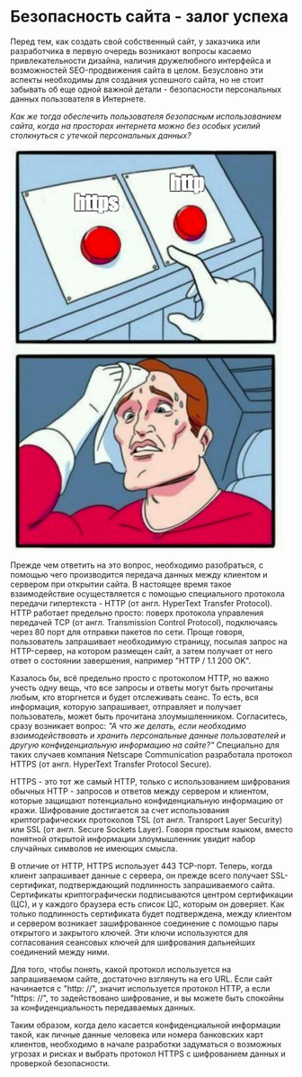 <!-- Напишите статью в свободном формате, объясняющую владельцу сайта разницу между протоколами HTTP и HTTPS. -->

<!-- Заголовок -->

# Безопасность сайта - залог успеха

<!-- Введение -->

Перед тем, как создать свой собственный сайт, у заказчика или разработчика в первую очередь возникают вопросы касаемо привлекательности дизайна, наличия дружелюбного интерфейса и возможностей SEO-продвижения сайта в целом. Безусловно эти аспекты необходимы для создания успешного сайта, но не стоит забывать об еще одной важной детали - безопасности персональных данных пользователя в Интернете.

_Как же тогда обеспечить пользователя безопасным использованием сайта, когда на просторах интернета можно без особых усилий столкнуться с утечкой персональных данных?_

![alt-текст](http.png)

<!-- Содержание -->

Прежде чем ответить на это вопрос, необходимо разобраться, с помощью чего производится передача данных между клиентом и сервером при открытии сайта. В настоящее время такое взаимодействие осуществляется с помощью специального протокола передачи гипертекста - HTTP (от англ. HyperText Transfer Protocol). HTTP работает предельно просто: поверх протокола управления передачей TCP (от англ. Transmission Control Protocol), подключаясь через 80 порт для отправки пакетов по сети. Проще говоря, пользователь запрашивает необходимую страницу, посылая запрос на HTTP-сервер, на котором размещен сайт, а затем получает от него ответ о состоянии завершения, например "HTTP / 1.1 200 OK".

Казалось бы, всё предельно просто с протоколом HTTP, но важно учесть одну вещь, что все запросы и ответы могут быть прочитаны любым, кто вторгнется и будет отслеживать сеанс. То есть, вся информация, которую запрашивает, отправляет и получает пользователь, может быть прочитана злоумышленником. Согласитесь, сразу возникает вопрос: _"А что же делать, если необходимо взаимодействовать и хранить персональные данные пользователей и другую конфиденциальную информацию на сайте?"_ Специально для таких случаев компания Netscape Communication разработала протокол HTTPS (от англ. HyperText Transfer Protocol Secure).

HTTPS - это тот же самый HTTP, только с использованием шифрования обычных HTTP - запросов и ответов между сервером и клиентом, которые защищают потенциально конфиденциальную информацию от кражи. Шифрование достигается за счет использования криптографических протоколов TSL (от англ. Transport Layer Security) или SSL (от англ. Secure Sockets Layer). Говоря простым языком, вместо понятной открытой информации злоумышленник увидит набор случайных символов не имеющих смысла.

В отличие от HTTP, HTTPS использует 443 TCP-порт. Теперь, когда клиент запрашивает данные с сервера, он прежде всего получает SSL-сертификат, подтверждающий подлинность запрашиваемого сайта. Сертификаты криптографически подписываются центром сертификации (ЦС), и у каждого браузера есть список ЦС, которым он доверяет. Как только подлинность сертификата будет подтверждена, между клиентом и сервером возникает зашифрованное соединение с помощью пары открытого и закрытого ключей. Эти ключи используются для согласования сеансовых ключей для шифрования дальнейших соединений между ними.

Для того, чтобы понять, какой протокол используется на запрашиваемом сайте, достаточно взглянуть на его URL. Если сайт начинается с "http: //", значит используется протокол HTTP, а если "https: //", то задействовано шифрование, и вы можете быть спокойны за конфиденциальность передаваемых данных.

<!-- Заключение -->

Таким образом, когда дело касается конфиденциальной информации такой, как личные данные человека или номера банковских карт клиентов, необходимо в начале разработки задуматься о возможных угрозах и рисках и выбрать протокол HTTPS с шифрованием данных и проверкой безопасности.
